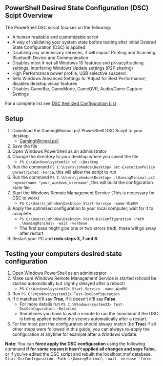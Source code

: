 ## PowerShell Desired State Configuration (DSC) Scipt Overview
The PowerShell DSC script focuses on the following:
- A human readable and customizable script
- A way of validating your system state before testing after initial Desired State Configuration (DSC) is applied
- Disabling any unecessary services, it will impact Printing and Scanning, Bluetooth Device and Communication
- Disables most if not all Windows 10 features and privacy/tracking settings, interfering Windows Update settings (P2P sharing)
- High Performance power profile, USB selective suspend
- Sets Windows Advanced Settings to 'Adjust for Best Performance', disables desktop visual features
- Disables GameBar, GameMode, GameDVR, Audio/Game Capture Settings

For a complete list see [DSC Itemized Configuration List](ConfigList.md)

## Setup
1. Download the GamingMinimal.ps1 PowerShell DSC Script to your desktop
   - [GamingMinimal.ps1](GamingMinimal.ps1)
2. Save the file
3. Open Windows PowerShell as an administrator
4. Change the directory to your desktop where you saved the file
   - ```PS C:\Windows\system32> cd ~\Desktop```
5. Run the command ```PS C:\Users\johndoe\Desktop> Set-ExecutionPolicy Unrestricted -Force```, this will allow the script to run
6. Run the command ```PS C:\Users\johndoe\Desktop> .\GamingMinimal.ps1 -myusername "your_windows_username"```, this will build the configuration state file
7. Start the Windows Remote Management Service (This is necessary for DSC to work)
   - ```PS C:\Users\johndoe\Desktop> Start-Service -name WinRM```
8. Apply the optimized configuration to your local computer, wait for it to complete.
   - ```PS C:\Users\johndoe\Desktop> Start-DscConfiguration -Path .\GamingMinimal\ -wait -verbose```
   - The first pass might give one or two errors (red), these will go away after restart
9. Restart your PC and **redo steps 3, 7 and 8.**

## Testing your computers desired state configuration
1. Open Windows PowerShell as an administrator
2. Make sure Windows Remote Management Service is started (should be started automatically but slightly delayed after a reboot)
   - ```PS C:\Windows\system32> Start-Service -name WinRM```
3. Run ```PS C:\Windows\system32> Test-DscConfiguration```
4. If it matches it'll say **True**, if it doesn't it'll say **False**
   - For more details run ```PS C:\Windows\system32> Test-DscConfiguration -Detailed```
   - Sometimes you have to wait a minute to run the command if the DSC is being applied behind the scenes automatically after a restart.
5. For the most part the configuration should always match (be **True**) if all other steps were followed in this guide, you can always re-apply the configuration at anytime for example after a Windows Update.

**Note:** You can **force apply the DSC configuration** using the following command **if for some reason it hasn't applied all changes and says False**, or if you've edited the DSC script and rebuilt the localhost.mof database.
```Start-DscConfiguration -Path .\GamingMinimal\ -wait -verbose -force```
